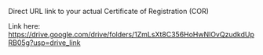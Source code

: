 Direct URL link to your actual Certificate of Registration (COR)

Link here: https://drive.google.com/drive/folders/1ZmLsXt8C356HoHwNlOvQzudkdUpRB05g?usp=drive_link